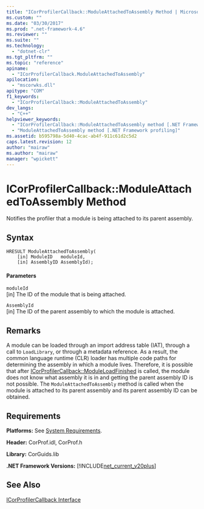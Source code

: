```yaml
---
title: "ICorProfilerCallback::ModuleAttachedToAssembly Method | Microsoft Docs"
ms.custom: ""
ms.date: "03/30/2017"
ms.prod: ".net-framework-4.6"
ms.reviewer: ""
ms.suite: ""
ms.technology: 
  - "dotnet-clr"
ms.tgt_pltfrm: ""
ms.topic: "reference"
apiname: 
  - "ICorProfilerCallback.ModuleAttachedToAssembly"
apilocation: 
  - "mscorwks.dll"
apitype: "COM"
f1_keywords: 
  - "ICorProfilerCallback::ModuleAttachedToAssembly"
dev_langs: 
  - "C++"
helpviewer_keywords: 
  - "ICorProfilerCallback::ModuleAttachedToAssembly method [.NET Framework profiling]"
  - "ModuleAttachedToAssembly method [.NET Framework profiling]"
ms.assetid: b595798a-5d40-4cac-ab4f-911c61d2c5d2
caps.latest.revision: 12
author: "mairaw"
ms.author: "mairaw"
manager: "wpickett"
---
```

# ICorProfilerCallback::ModuleAttachedToAssembly Method
Notifies the profiler that a module is being attached to its parent assembly.  
  
## Syntax  
  
```  
HRESULT ModuleAttachedToAssembly(  
    [in] ModuleID   moduleId,  
    [in] AssemblyID AssemblyId);  
```  
  
#### Parameters  
 `moduleId`  
 [in] The ID of the module that is being attached.  
  
 `AssemblyId`  
 [in] The ID of the parent assembly to which the module is attached.  
  
## Remarks  
 A module can be loaded through an import address table (IAT), through a call to `LoadLibrary`, or through a metadata reference. As a result, the common language runtime (CLR) loader has multiple code paths for determining the assembly in which a module lives. Therefore, it is possible that after [ICorProfilerCallback::ModuleLoadFinished](../../../../docs/framework/unmanaged-api/profiling/icorprofilercallback-moduleloadfinished-method.md) is called, the module does not know what assembly it is in and getting the parent assembly ID is not possible. The `ModuleAttachedToAssembly` method is called when the module is attached to its parent assembly and its parent assembly ID can be obtained.  
  
## Requirements  
 **Platforms:** See [System Requirements](../../../../docs/framework/getting-started/system-requirements.md).  
  
 **Header:** CorProf.idl, CorProf.h  
  
 **Library:** CorGuids.lib  
  
 **.NET Framework Versions:** [!INCLUDE[net_current_v20plus](../../../../includes/net-current-v20plus-md.md)]  
  
## See Also  
 [ICorProfilerCallback Interface](../../../../docs/framework/unmanaged-api/profiling/icorprofilercallback-interface.md)